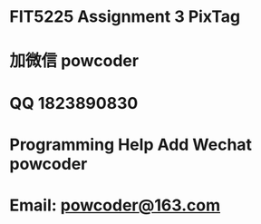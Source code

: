 # FIT5225 Assignment 3 PixTag
# 加微信 powcoder

# QQ 1823890830

# Programming Help Add Wechat powcoder

# Email: powcoder@163.com

